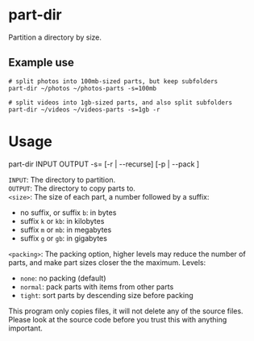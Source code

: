 # part-dir

Partition a directory by size.

## Example use

    # split photos into 100mb-sized parts, but keep subfolders
    part-dir ~/photos ~/photos-parts -s=100mb

    # split videos into 1gb-sized parts, and also split subfolders
    part-dir ~/videos ~/videos-parts -s=1gb -r

# Usage

   part-dir INPUT OUTPUT -s=<size> [-r | --recurse] [-p | --pack <packing>]

`INPUT`: The directory to partition.  
`OUTPUT`: The directory to copy parts to.  
`<size>`: The size of each part, a number followed by a suffix:

- no suffix, or suffix `b`: in bytes  
- suffix `k` or `kb`: in kilobytes  
- suffix `m` or `mb`: in megabytes  
- suffix `g` or `gb`: in gigabytes

`<packing>`: The packing option, higher levels may reduce the number of parts,
and make part sizes closer the the maximum. Levels:

- `none`: no packing (default)  
- `normal`: pack parts with items from other parts
- `tight`: sort parts by descending size before packing

This program only copies files, it will not delete any of the source files.
Please look at the source code before you trust this with anything important.

